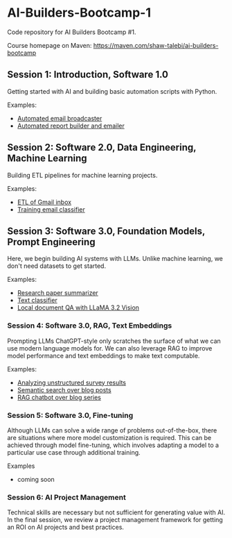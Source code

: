 # AI-Builders-Bootcamp-1
Code repository for AI Builders Bootcamp #1. 

Course homepage on Maven: https://maven.com/shaw-talebi/ai-builders-bootcamp

## Session 1: Introduction, Software 1.0
Getting started with AI and building basic automation scripts with Python. 

Examples:

- [Automated email broadcaster](https://github.com/ShawhinT/AI-Builders-Bootcamp-1/blob/main/session-1/example_1-email_broadcast.ipynb)
- [Automated report builder and emailer](https://github.com/ShawhinT/AI-Builders-Bootcamp-1/blob/main/session-1/example_3-report_builder_emailer.ipynb)

## Session 2: Software 2.0, Data Engineering, Machine Learning
Building ETL pipelines for machine learning projects.

Examples:
- [ETL of Gmail inbox](https://github.com/ShawhinT/AI-Builders-Bootcamp-1/blob/main/session-2/example_1-gmail_ETL.ipynb)
- [Training email classifier](https://github.com/ShawhinT/AI-Builders-Bootcamp-1/blob/main/session-2/example_2-email_classifier.ipynb)

## Session 3: Software 3.0, Foundation Models, Prompt Engineering
Here, we begin building AI systems with LLMs. Unlike machine learning, we don't need datasets to get started.

Examples:
- [Research paper summarizer](https://github.com/ShawhinT/AI-Builders-Bootcamp-1/blob/main/session-3/example_1-paper_summarizer.ipynb)
- [Text classifier](https://github.com/ShawhinT/AI-Builders-Bootcamp-1/blob/main/session-3/example_2-text-classifier.ipynb)
- [Local document QA with LLaMA 3.2 Vision](https://github.com/ShawhinT/AI-Builders-Bootcamp-1/blob/main/session-3/example_3-local_visual_QA.ipynb)

### Session 4: Software 3.0, RAG, Text Embeddings
Prompting LLMs ChatGPT-style only scratches the surface of what we can use modern language models for. We can also leverage RAG to improve model performance and text embeddings to make text computable.

Examples:
- [Analyzing unstructured survey results](https://github.com/ShawhinT/AI-Builders-Bootcamp-1/blob/main/session-4/example_1-unstructured_survey_analysis.ipynb)
- [Semantic search over blog posts](https://github.com/ShawhinT/AI-Builders-Bootcamp-1/blob/main/session-4/example_2-blog_semantic_search.ipynb)
- [RAG chatbot over blog series](https://github.com/ShawhinT/AI-Builders-Bootcamp-1/blob/main/session-4/example_3-blog_QA_RAG.ipynb)

### Session 5: Software 3.0, Fine-tuning
Although LLMs can solve a wide range of problems out-of-the-box, there are situations where more model customization is required. This can be achieved through model fine-tuning, which involves adapting a model to a particular use case through additional training.

Examples
- coming soon

### Session 6: AI Project Management
Technical skills are necessary but not sufficient for generating value with AI. In the final session, we review a project management framework for getting an ROI on AI projects and best practices.
